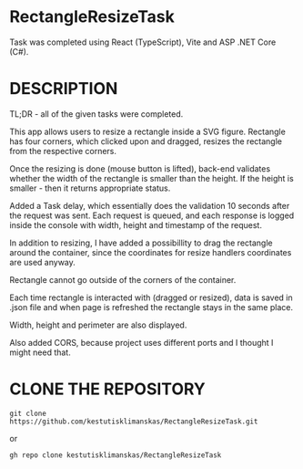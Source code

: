# RectangleResizeTask

Task was completed using React (TypeScript), Vite and ASP .NET Core (C#).

# DESCRIPTION

TL;DR - all of the given tasks were completed.

This app allows users to resize a rectangle inside a SVG figure. Rectangle has four corners, which clicked upon and dragged, resizes the rectangle from the respective corners.

Once the resizing is done (mouse button is lifted), back-end validates whether the width of the rectangle is smaller than the height. If the height is smaller - then it returns appropriate status.

Added a Task delay, which essentially does the validation 10 seconds after the request was sent. Each request is queued, and each response is logged inside the console with width, height and timestamp of the request.

In addition to resizing, I have added a possibillity to drag the rectangle around the container, since the coordinates for resize handlers coordinates are used anyway.

Rectangle cannot go outside of the corners of the container.

Each time rectangle is interacted with (dragged or resized), data is saved in .json file and when page is refreshed the rectangle stays in the same place.

Width, height and perimeter are also displayed.

Also added CORS, because project uses different ports and I thought I might need that.

# CLONE THE REPOSITORY
```
git clone https://github.com/kestutisklimanskas/RectangleResizeTask.git
```
or
```
gh repo clone kestutisklimanskas/RectangleResizeTask
```








